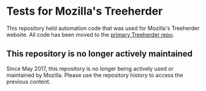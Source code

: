 # Tests for Mozilla's Treeherder
This repository held automation code that was used for Mozilla's Treeherder website. All code has been moved to the [primary Treeherder repo](https://github.com/mozilla/treeherder).

## This repository is no longer actively maintained
Since May 2017, this repository is no longer being actively used or maintained by Mozilla. Please use the repository history to access the previous content.
